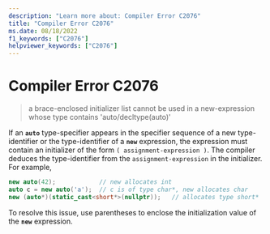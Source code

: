 ```yaml
---
description: "Learn more about: Compiler Error C2076"
title: "Compiler Error C2076"
ms.date: 08/18/2022
f1_keywords: ["C2076"]
helpviewer_keywords: ["C2076"]
---
```

# Compiler Error C2076

> a brace-enclosed initializer list cannot be used in a new-expression whose type contains 'auto/decltype(auto)'

If an **`auto`** type-specifier appears in the specifier sequence of a new type-identifier or the type-identifier of a **`new`** expression, the expression must contain an initializer of the form `( assignment-expression )`. The compiler deduces the type-identifier from the `assignment-expression` in the initializer. For example,

```cpp
new auto(42);            // new allocates int
auto c = new auto('a');  // c is of type char*, new allocates char
new (auto*)(static_cast<short*>(nullptr));   // allocates type short*
```

To resolve this issue, use parentheses to enclose the initialization value of the **`new`** expression.
